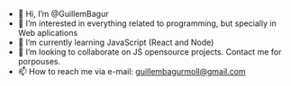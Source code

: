 - 👋 Hi, I’m @GuillemBagur
- 👀 I’m interested in everything related to programming, but specially in Web aplications
- 🌱 I’m currently learning JavaScript (React and Node)
- 💞️ I’m looking to collaborate on JS opensource projects. Contact me for porpouses.
- 📫 How to reach me via e-mail: guillembagurmoll@gmail.com

<!---
GuillemBagur/GuillemBagur is a ✨ special ✨ repository because its `README.md` (this file) appears on your GitHub profile.
You can click the Preview link to take a look at your changes.
--->
